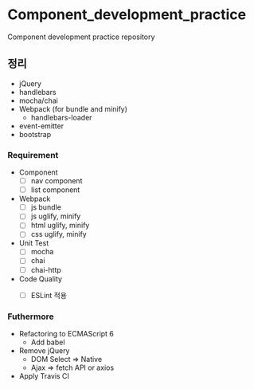 # Component_development_practice
Component development practice repository

## 정리
* jQuery
* handlebars
* mocha/chai
* Webpack (for bundle and minify)
  * handlebars-loader
* event-emitter
* bootstrap

### Requirement
* Component
  - [ ] nav component
  - [ ] list component
  
* Webpack
  - [ ] js bundle
  - [ ] js uglify, minify
  - [ ] html uglify, minify
  - [ ] css uglify, minify
  
* Unit Test
  - [ ] mocha
  - [ ] chai
  - [ ] chai-http
  
* Code Quality
  - [ ] ESLint 적용


### Futhermore
* Refactoring to ECMAScript 6
  * Add babel
* Remove jQuery
  * DOM Select => Native
  * Ajax => fetch API or axios
* Apply Travis CI
